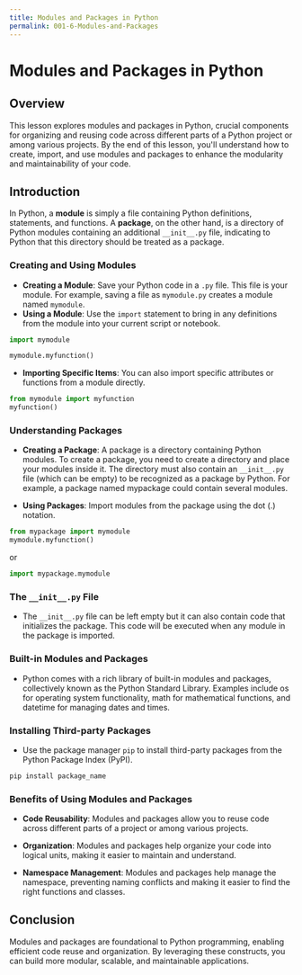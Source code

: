 ```yaml
---
title: Modules and Packages in Python
permalink: 001-6-Modules-and-Packages
---
```


# Modules and Packages in Python

## Overview
This lesson explores modules and packages in Python, crucial components for organizing and reusing code across different parts of a Python project or among various projects. By the end of this lesson, you'll understand how to create, import, and use modules and packages to enhance the modularity and maintainability of your code.

## Introduction

In Python, a **module** is simply a file containing Python definitions, statements, and functions. A **package**, on the other hand, is a directory of Python modules containing an additional `__init__.py` file, indicating to Python that this directory should be treated as a package.

### Creating and Using Modules

- **Creating a Module**: Save your Python code in a `.py` file. This file is your module. For example, saving a file as `mymodule.py` creates a module named `mymodule`.
- **Using a Module**: Use the `import` statement to bring in any definitions from the module into your current script or notebook.

```python
import mymodule

mymodule.myfunction()
```

- **Importing Specific Items**: You can also import specific attributes or functions from a module directly.

```python
from mymodule import myfunction
myfunction()
```

### Understanding Packages

- **Creating a Package**: A package is a directory containing Python modules. To create a package, you need to create a directory and place your modules inside it. The directory must also contain an `__init__.py` file (which can be empty) to be recognized as a package by Python. For example, a package named mypackage could contain several modules.

- **Using Packages**: Import modules from the package using the dot (.) notation.

```python
from mypackage import mymodule
mymodule.myfunction()
```

or

```python
import mypackage.mymodule
```

### The `__init__.py` File

- The `__init__.py` file can be left empty but it can also contain code that initializes the package. This code will be executed when any module in the package is imported.

### Built-in Modules and Packages

- Python comes with a rich library of built-in modules and packages, collectively known as the Python Standard Library. Examples include os for operating system functionality, math for mathematical functions, and datetime for managing dates and times.

### Installing Third-party Packages

- Use the package manager `pip` to install third-party packages from the Python Package Index (PyPI).

```bash
pip install package_name
```

### Benefits of Using Modules and Packages

- **Code Reusability**: Modules and packages allow you to reuse code across different parts of a project or among various projects.

- **Organization**: Modules and packages help organize your code into logical units, making it easier to maintain and understand.

- **Namespace Management**: Modules and packages help manage the namespace, preventing naming conflicts and making it easier to find the right functions and classes.

## Conclusion

Modules and packages are foundational to Python programming, enabling efficient code reuse and organization. By leveraging these constructs, you can build more modular, scalable, and maintainable applications.